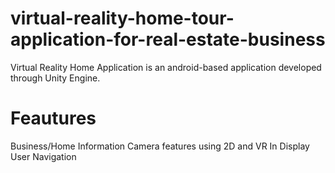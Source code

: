 # virtual-reality-home-tour-application-for-real-estate-business
Virtual Reality Home Application is an android-based application developed through Unity Engine.

# Feautures

Business/Home Information
Camera features using 2D and VR
In Display User Navigation
